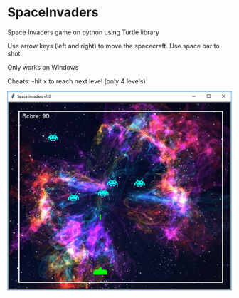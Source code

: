 # SpaceInvaders
Space Invaders game on python using Turtle library

Use arrow keys (left and right) to move the spacecraft.
Use space bar to shot.

Only works on Windows

Cheats:
-hit x to reach next level (only 4 levels)

![](D59871585535469EAEEA5D4EDEEA9A95.png)
